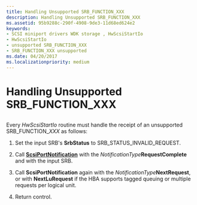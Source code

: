 ```yaml
---
title: Handling Unsupported SRB_FUNCTION_XXX
description: Handling Unsupported SRB_FUNCTION_XXX
ms.assetid: 95b9288c-290f-4908-9de3-11d68ed624e2
keywords:
- SCSI miniport drivers WDK storage , HwScsiStartIo
- HwScsiStartIo
- unsupported SRB_FUNCTION_XXX
- SRB_FUNCTION_XXX unsupported
ms.date: 04/20/2017
ms.localizationpriority: medium
---
```


# Handling Unsupported SRB\_FUNCTION\_XXX


## <span id="ddk_handling_unsupported_srb_function_xxx_kg"></span><span id="DDK_HANDLING_UNSUPPORTED_SRB_FUNCTION_XXX_KG"></span>


Every *HwScsiStartIo* routine must handle the receipt of an unsupported SRB\_FUNCTION\_*XXX* as follows:

1.  Set the input SRB's **SrbStatus** to SRB\_STATUS\_INVALID\_REQUEST.

2.  Call [**ScsiPortNotification**](https://msdn.microsoft.com/library/windows/hardware/ff564657) with the *NotificationType***RequestComplete** and with the input SRB.

3.  Call **ScsiPortNotification** again with the *NotificationType***NextRequest**, or with **NextLuRequest** if the HBA supports tagged queuing or multiple requests per logical unit.

4.  Return control.

 

 





